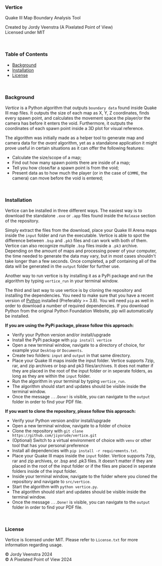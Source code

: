 ### Vertice
Quake III Map Boundary Analysis Tool
<br/>

Created by Jordy Veenstra (A Pixelated Point of View)<br/>
Licensed under MIT

<br/>

### Table of Contents

* [Background](#background)
* [Installation](#installation)
* [License](#license)

<br/>

### Background
*Vertice* is a Python algorithm that outputs `boundary data` found inside Quake III map files. It outputs the size of each map as X, Y, Z coordinates, finds every spawn point, and calculates the movement space the player/or the camera has before it enters the void. Furthermore, it outputs the coordinates of each spawn point inside a 3D plot for visual reference.

The algorithm was initially made as a helper tool to generate map and camera data for the *avant* algorithm, yet as a standalone application it might prove useful in certain situations as it can offer the following features:

* Calculate the size/scope of a map;
* Find out how many spawn points there are inside of a map;
* Tell you how close/far a spawn point is from the void;
* Present data as to how much the player (or in the case of `Q3MME`, the camera) can move before the void is entered;

<br/>

### Installation
Vertice can be installed in three different ways. The easiest way is to download the standalone `.exe` or `.app` files found inside the `Release` section of the repository.

Simply extract the files from the download, place your Quake III Arena maps inside the `input` folder and run the executable. Vertice is able to spot the difference between `.bsp` and `.pk3` files and can work with both of them. Vertice can also recognize multiple `.bsp` files inside a `.pk3` archive. Depending on the amount of maps and processing power of your computer, the time needed to generate the data may vary, but in most cases shouldn't take longer than a few seconds. Once completed, a pdf containing all of the data will be generated in the `output` folder for further use.

Another way to run vertice is by installing it as a PyPi package and run the algorithm by typing `vertice_run` in your terminal window.

The third and last way to use vertice is by cloning the repository and installing the dependencies. You need to make sure that you have a recent version of [Python](https://www.python.org/downloads/) installed (Preferably >= 3.8). You will need `pip` as well in order to download a number of required dependencies. If you download Python from the original Python Foundation Website, pip will automatically be installed. 

**If you are using the PyPi package, please follow this approach:**
* Verify your Python version and/or install/upgrade
* Install the PyPi package with `pip install vertice`
* Open a new terminal window, navigate to a directory of choice, for example your `Desktop` or `Documents`.
* Create two folders: `input` and `output` in that same directory.
* Place your Quake III maps inside the input folder. Vertice supports 7zip, rar, and zip archives or bsp and pk3 files/archives. It does not matter if they are placed in the root of the input folder or in seperate folders, as long as they are within the `input` folder.
* Run the algorithm in your terminal by typing `vertice_run`.
* The algorithm should start and updates should be visible inside the terminal window.
* Once the message `...Done!` is visible, you can navigate to the `output` folder in order to find your PDF file.


**If you want to clone the repository, please follow this approach:**
* Verify your Python version and/or install/upgrade
* Open a new terminal window, navigate to a folder of choice
* Clone the repository with `git clone https://github.com/jiyorude/vertice.git` 
* (Optional) Switch to a virtual environment of choice with `venv` or other tool that has your personal preference
* Install all dependencies with `pip install -r requirements.txt`.
* Place your Quake III maps inside the `input` folder. Vertice supports 7zip, rar and zip archives, or .bsp and .pk3 files. It doesn't matter if they are placed in the root of the input folder or if the files are placed in seperate folders inside of the input folder.
* Inside your terminal window, navigate to the folder where you cloned the repository and navigate to `src/vertice`.
* Start the algorithm with `python vertice.py`.
* The algorithm should start and updates should be visible inside the terminal window.
* Once the message `...Done!` is visible, you can navigate to the `output` folder in order to find your PDF file.

<br/>

### License
Vertice is licensed under MIT. Please refer to `License.txt` for more information regarding usage.

&copy; Jordy Veenstra 2024<br/>
&copy; A Pixelated Point of View 2024